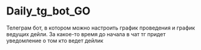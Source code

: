 # Daily_tg_bot_GO
Телеграм бот, в котором можно настроить график проведения и график ведущих дейли. За какое-то время до начала в чат тг придет уведомление о том кто ведет дейлик
